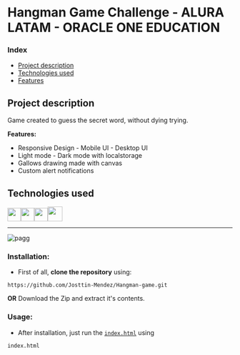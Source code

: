 
# Hangman Game Challenge - ALURA LATAM - ORACLE ONE EDUCATION

### Index 
- [Project description](#Project-description)  
- [Technologies used](#Technologies-used)  
- [Features](#Features-:)  

## Project description  
Game created to guess the secret word, without dying trying.

**Features:** 

- Responsive Design - Mobile UI - Desktop UI
- Light mode - Dark mode with localstorage
- Gallows drawing made with canvas
- Custom alert notifications

## Technologies used
<img src="https://cdn-icons-png.flaticon.com/512/174/174854.png" width='30px' ><img src="https://cdn-icons-png.flaticon.com/512/732/732190.png" width='30px' ><img src="https://cdn-icons-png.flaticon.com/512/5968/5968292.png" width='30px' ><img src="https://cdn.icon-icons.com/icons2/1088/PNG/512/1485282157-adobe-photoshop-raster-graphics-editor-cc-creative-cloud_78285.png" width='33px' >

---

![pagg](https://github.com/Josttin-Mendez/Juego-del-Ahorcado/assets/112291940/1a865eef-22f3-4465-8a3e-d75851d4ac05)

### Installation:

-	First of all, **clone the repository** using:
```
https://github.com/Josttin-Mendez/Hangman-game.git
``` 
**OR**
Download the Zip and extract it's contents.

### Usage:

-	After installation, just run the [`index.html`](https://github.com/Josttin-Mendez/Hangman-game/blob/main/index.html) using
```
index.html
```
